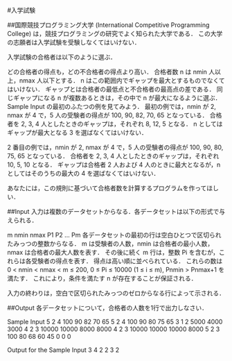 #入学試験  

##国際競技プログラミング大学 (International Competitive Programming College) は，競技プログラミングの研究でよく知られた大学である． この大学の志願者は入学試験を受験しなくてはいけない．

入学試験の合格者は以下のように選ぶ．

どの合格者の得点も，どの不合格者の得点より高い．
合格者数 n は nmin 人以上，nmax 人以下とする． n はこの範囲内でギャップを最大とするものでなくてはいけない． ギャップとは合格者の最低点と不合格者の最高点の差である．
同じギャップになる n が複数あるときは，その中で n が最大になるように選ぶ．
Sample Input の最初のふたつの例を見てみよう． 最初の例では，nmin が 2, nmax が 4 で，5 人の受験者の得点が 100, 90, 82, 70, 65 となっている． 合格者を 2, 3, 4 人としたときのギャップは，それぞれ 8, 12, 5 となる． n としてはギャップが最大となる 3 を選ばなくてはいけない．

2 番目の例では，nmin が 2, nmax が 4 で，5 人の受験者の得点が 100, 90, 80, 75, 65 となっている． 合格者を 2, 3, 4 人としたときのギャップは，それぞれ 10, 5, 10 となる． ギャップは合格者 2 人および 4 人のときに最大となるが，n としてはそのうちの最大の 4 を選ばなくてはいけない．

あなたには，この規則に基づいて合格者数を計算するプログラムを作ってほしい．

##Input
入力は複数のデータセットからなる．各データセットは以下の形式で与えられる．

m nmin nmax
P1
P2
...
Pm
各データセットの最初の行は空白ひとつで区切られたみっつの整数からなる． m は受験者の人数，nmin は合格者の最小人数，nmax は合格者の最大人数を表す． その後に続く m 行は，整数 Pi を含むが，これらは各受験者の得点を表す． 得点は高い順に並べられている． これらの数は 0 < nmin < nmax < m ≤ 200, 0 ≤ Pi ≤ 10000 (1 ≤ i ≤ m), Pnmin > Pnmax+1 を満たす． これにより，条件を満たす n が存在することが保証される．

入力の終わりは，空白で区切られたみっつのゼロからなる行によって示される．

##Output
各データセットについて，合格者の人数を1行で出力しなさい．

Sample Input
5 2 4
100
90
82
70
65
5 2 4
100
90
80
75
65
3 1 2
5000
4000
3000
4 2 3
10000
10000
8000
8000
4 2 3
10000
10000
10000
8000
5 2 3
100
80
68
60
45
0 0 0

Output for the Sample Input
3
4
2
2
3
2
